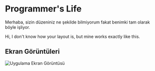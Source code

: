 
# Programmer's Life

Merhaba, sizin düzeniniz ne şekilde bilmiyorum fakat benimki tam olarak böyle işliyor.

Hi, I don't know how your layout is, but mine works exactly like this.



## Ekran Görüntüleri

![Uygulama Ekran Görüntüsü](https://i.hizliresim.com/64hzd4l.png)

  